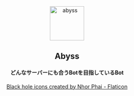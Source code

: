 <div align="center">
  <img src="https://cdn-icons-png.flaticon.com/512/2590/2590225.png" alt="abyss" title="abyss" width="90">
  <h2>Abyss</h2>
  <h4>どんなサーバーにも合うBotを目指しているBot</h4>
  <a href="https://www.flaticon.com/free-icons/black-hole" title="black hole icons">Black hole icons created by Nhor Phai - Flaticon</a>
</div>
